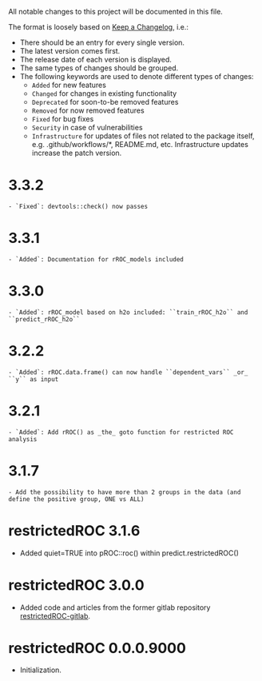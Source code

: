 All notable changes to this project will be documented in this file.

The format is loosely based on [Keep a Changelog](https://keepachangelog.com/en/1.0.0/), i.e.:

- There should be an entry for every single version.
- The latest version comes first.
- The release date of each version is displayed.
- The same types of changes should be grouped.
- The following keywords are used to denote different types of changes:
  - `Added` for new features
  - `Changed` for changes in existing functionality
  - `Deprecated` for soon-to-be removed features
  - `Removed` for now removed features
  - `Fixed` for bug fixes
  - `Security` in case of vulnerabilities
  - `Infrastructure` for updates of files not related to the package itself,
    e.g. .github/workflows/*, README.md, etc. Infrastructure updates increase
    the patch version.

# 3.3.2
    - `Fixed`: devtools::check() now passes

# 3.3.1
    - `Added`: Documentation for rROC_models included 

# 3.3.0
    - `Added`: rROC_model based on h2o included: ``train_rROC_h2o`` and ``predict_rROC_h2o``

# 3.2.2
    - `Added`: rROC.data.frame() can now handle ``dependent_vars`` _or_ ``y`` as input

# 3.2.1
    - `Added`: Add rROC() as _the_ goto function for restricted ROC analysis


# 3.1.7

    - Add the possibility to have more than 2 groups in the data (and define the positive group, ONE vs ALL)

# restrictedROC 3.1.6

  - Added quiet=TRUE into pROC::roc() within predict.restrictedROC()

# restrictedROC 3.0.0

  - Added code and articles from the former gitlab repository
    [restrictedROC-gitlab](https://git.uni-regensburg.de/03_projects/theory/restrictedROC).

# restrictedROC 0.0.0.9000

* Initialization.
